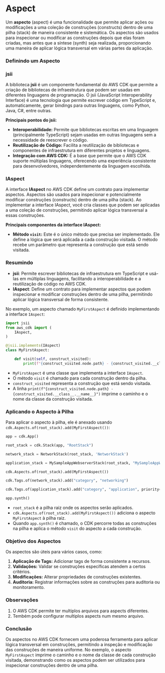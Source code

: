 # Aspect
Um **aspecto** (aspect) é uma funcionalidade que permite aplicar ações ou modificações a uma coleção de construções (constructs) dentro de uma pilha (stack) de maneira consistente e sistemática. Os aspectos são usados para inspecionar ou modificar as construções depois que elas foram criadas, mas antes que a síntese (synth) seja realizada, proporcionando uma maneira de aplicar lógica transversal em várias partes da aplicação.

### Definindo um Aspecto

### jsii

A biblioteca **jsii** é um componente fundamental do AWS CDK que permite a criação de bibliotecas de infraestrutura que podem ser usadas em diferentes linguagens de programação. O jsii (JavaScript Interoperability Interface) é uma tecnologia que permite escrever código em TypeScript e, automaticamente, gerar bindings para outras linguagens, como Python, Java, C#, entre outras.

**Principais pontos do jsii:**

- **Interoperabilidade:** Permite que bibliotecas escritas em uma linguagem (principalmente TypeScript) sejam usadas em outras linguagens sem a necessidade de reescrever o código.
- **Reutilização de Código:** Facilita a reutilização de bibliotecas e componentes de infraestrutura em diferentes projetos e linguagens.
- **Integração com AWS CDK:** É a base que permite que o AWS CDK suporte múltiplas linguagens, oferecendo uma experiência consistente para desenvolvedores, independentemente da linguagem escolhida.

### IAspect

A interface **IAspect** no AWS CDK define um contrato para implementar aspectos. Aspectos são usados para inspecionar e potencialmente modificar construções (constructs) dentro de uma pilha (stack). Ao implementar a interface IAspect, você cria classes que podem ser aplicadas a uma coleção de construções, permitindo aplicar lógica transversal a essas construções.

**Principais componentes da interface IAspect:**

- **Método `visit`:** Este é o único método que precisa ser implementado. Ele define a lógica que será aplicada a cada construção visitada. O método recebe um parâmetro que representa a construção que está sendo visitada.

### Resumindo

- **jsii**: Permite escrever bibliotecas de infraestrutura em TypeScript e usá-las em múltiplas linguagens, facilitando a interoperabilidade e a reutilização de código no AWS CDK.
- **IAspect**: Define um contrato para implementar aspectos que podem inspecionar e modificar construções dentro de uma pilha, permitindo aplicar lógica transversal de forma consistente.

No exemplo, um aspecto chamado `MyFirstAspect` é definido implementando a interface `IAspect`:

```python
import jsii
from aws_cdk import (
    IAspect,
)

@jsii.implements(IAspect)
class MyFirstAspect:

    def visit(self, construct_visited):
        print(f"{construct_visited.node.path} - {construct_visited.__class__.__name__}")
```

- `MyFirstAspect` é uma classe que implementa a interface `IAspect`.
- O método `visit` é chamado para cada construção dentro da pilha.
- `construct_visited` representa a construção que está sendo visitada.
- A linha `print(f"{construct_visited.node.path} - {construct_visited.__class__.__name__}")` imprime o caminho e o nome da classe da construção visitada.

### Aplicando o Aspecto à Pilha

Para aplicar o aspecto à pilha, ele é anexado usando `cdk.Aspects.of(root_stack).add(MyFirstAspect())`:

```python
app = cdk.App()

root_stack = cdk.Stack(app, "RootStack")

network_stack = NetworkStack(root_stack, 'NetworkStack')

application_stack = MySampleAppWebserverStack(root_stack, "MySampleAppWebserverStack", my_vpc=network_stack.vpc)

cdk.Aspects.of(root_stack).add(MyFirstAspect())

cdk.Tags.of(network_stack).add("category", "networking")

cdk.Tags.of(application_stack).add("category", "application", priority=200)

app.synth()
```

- `root_stack` é a pilha raiz onde os aspectos serão aplicados.
- `cdk.Aspects.of(root_stack).add(MyFirstAspect())` adiciona o aspecto `MyFirstAspect` à pilha raiz.
- Quando `app.synth()` é chamado, o CDK percorre todas as construções na pilha e aplica o método `visit` do aspecto a cada construção.

### Objetivo dos Aspectos

Os aspectos são úteis para vários casos, como:

1. **Aplicação de Tags:** Adicionar tags de forma consistente a recursos.
2. **Validações:** Validar se construções específicas atendem a certos critérios.
3. **Modificações:** Alterar propriedades de construções existentes.
4. **Auditoria:** Registrar informações sobre as construções para auditoria ou monitoramento.

### Observações
1. O AWS CDK permite ter multiplos arquivos para aspects diferentes.
2. Tembém pode configurar multiplos aspects num mesmo arquivo.

### Conclusão

Os aspectos no AWS CDK fornecem uma poderosa ferramenta para aplicar lógica transversal em construções, permitindo a inspeção e modificação das construções de maneira uniforme. No exemplo, o aspecto `MyFirstAspect` imprime o caminho e o nome da classe de cada construção visitada, demonstrando como os aspectos podem ser utilizados para inspecionar construções dentro de uma pilha.